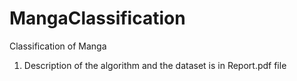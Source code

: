# MangaClassification
Classification of Manga

1. Description of the algorithm and the dataset is in Report.pdf file
